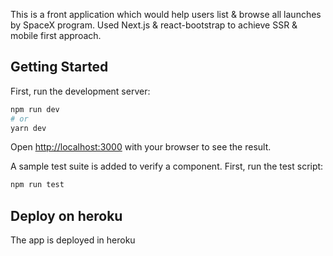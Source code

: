 This is a front application which would help users list & browse all launches by SpaceX program.
Used Next.js & react-bootstrap to achieve SSR & mobile first approach.


## Getting Started

First, run the development server:

```bash
npm run dev
# or
yarn dev
```

Open [http://localhost:3000](http://localhost:3000) with your browser to see the result.

A sample test suite is added to verify a component.
First, run the test script:

```bash
npm run test
```

## Deploy on heroku

The app is deployed in heroku